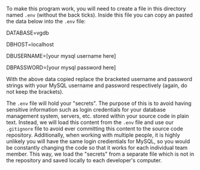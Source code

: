 To make this program work, you will need to create a file in this directory named `.env` (without the back ticks). Inside this file you can copy an pasted the data below into the `.env` file:

DATABASE=vgdb

DBHOST=localhost

DBUSERNAME=[your mysql username here]

DBPASSWORD=[your mysql password here]

With the above data copied replace the bracketed username and password strings with your MySQL username and password respectively (again, do not keep the brackets).

The `.env` file will hold your "secrets". The purpose of this is to avoid having sensitive information such as login credentials for your database management system, servers, etc. stored within your source code in plain text. Instead, we will load this content from the `.env` file and use our `.gitignore` file to avoid ever committing this content to the source code repository. Additionally, when working with multiple people, it is highly unlikely you will have the same login credientials for MySQL, so you would be constantly changing the code so that it works for each individual team member. This way, we load the "secrets" from a separate file which is not in the repository and saved locally to each developer's computer.